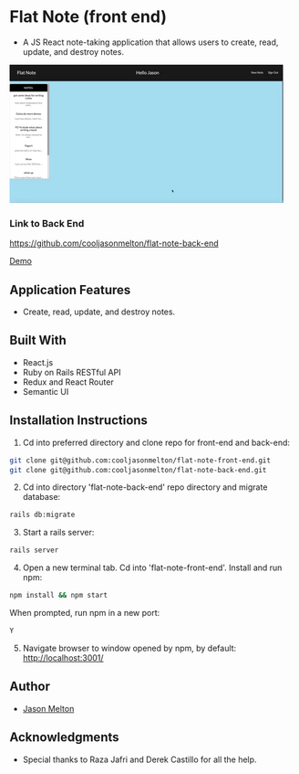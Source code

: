 # Flat Note (front end)
* A JS React note-taking application that allows users to create, read, update, and destroy notes.  

![demo-of-app](https://github.com/cooljasonmelton/flat-note-front-end/blob/master/Animated%20GIF-downsized_large%20(1).gif?raw=true)​

### Link to Back End
<a href='https://github.com/cooljasonmelton/paperclips-front-end'>https://github.com/cooljasonmelton/flat-note-back-end<a>
  
<a href='https://www.youtube.com/watch?v=HoNy2ZptTLA'> Demo </a>
  
## Application Features
* Create, read, update, and destroy notes. 

## Built With​
* React.js
* Ruby on Rails RESTful API
* Redux and React Router
* Semantic UI
​
## Installation Instructions
1. Cd into preferred directory and clone repo for front-end and back-end:
```bash
git clone git@github.com:cooljasonmelton/flat-note-front-end.git
git clone git@github.com:cooljasonmelton/flat-note-back-end.git
```
2. Cd into directory 'flat-note-back-end' repo directory and migrate database:
```bash
rails db:migrate
```
3. Start a rails server:
```bash
rails server
```
4. Open a new terminal tab. Cd into 'flat-note-front-end'. Install and run npm:
```bash
npm install && npm start
```
When prompted, run npm in a new port:
```bash
Y
```
5. Navigate browser to window opened by npm, by default: <a href='http://localhost:3001/'> http://localhost:3001/ </a> 

## Author
* <a href='https://github.com/cooljasonmelton'> Jason Melton</a>

## Acknowledgments
* Special thanks to Raza Jafri and Derek Castillo for all the help.




